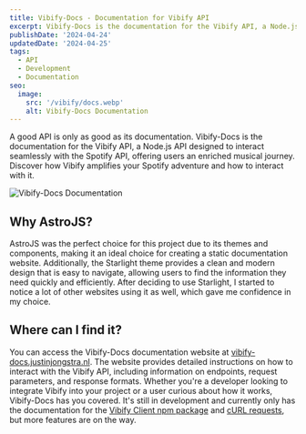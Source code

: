 ```yaml
---
title: Vibify-Docs - Documentation for Vibify API
excerpt: Vibify-Docs is the documentation for the Vibify API, a Node.js API designed to interact seamlessly with the Spotify API, offering users an enriched musical journey. Discover how Vibify amplifies your Spotify adventure and how to interact with it.
publishDate: '2024-04-24'
updatedDate: '2024-04-25'
tags:
  - API
  - Development
  - Documentation
seo:
  image:
    src: '/vibify/docs.webp'
    alt: Vibify-Docs Documentation
---
```



A good API is only as good as its documentation. Vibify-Docs is the documentation for the Vibify API, a Node.js API designed to interact seamlessly with the Spotify API, offering users an enriched musical journey. Discover how Vibify amplifies your Spotify adventure and how to interact with it.

![Vibify-Docs Documentation](/vibify/docs.webp)

## Why AstroJS?

AstroJS was the perfect choice for this project due to its themes and components, making it an ideal choice for creating a static documentation website. Additionally, the Starlight theme provides a clean and modern design that is easy to navigate, allowing users to find the information they need quickly and efficiently. After deciding to use Starlight, I started to notice a lot of other websites using it as well, which gave me confidence in my choice.

## Where can I find it?

You can access the Vibify-Docs documentation website at [vibify-docs.justinjongstra.nl](https://vibify-docs.justinjongstra.nl/). The website provides detailed instructions on how to interact with the Vibify API, including information on endpoints, request parameters, and response formats. Whether you're a developer looking to integrate Vibify into your project or a user curious about how it works, Vibify-Docs has you covered. It's still in development and currently only has the documentation for the [Vibify Client npm package](https://www.npmjs.com/package/@vibify/vibify) and [cURL requests](https://curl.se/), but more features are on the way.